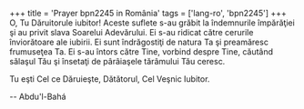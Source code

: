 +++
title = 'Prayer bpn2245 in România'
tags = ['lang-ro', 'bpn2245']
+++
O, Tu Dăruitorule iubitor! Aceste suflete s-au grăbit la îndemnurile împărăţiei şi au privit slava Soarelui Adevărului. Ei s-au ridicat către cerurile înviorătoare ale iubirii. Ei sunt îndrăgostiţi de natura Ta şi preamăresc frumuseţea Ta. Ei s-au întors către Tine, vorbind despre Tine, căutând sălaşul Tău şi însetaţi de pârâiaşele tărâmului Tău ceresc.

Tu eşti Cel ce Dăruieşte, Dătătorul, Cel Veşnic Iubitor.

-- Abdu'l-Bahá

